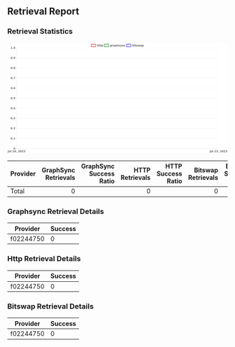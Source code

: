 ## Retrieval Report
### Retrieval Statistics
<img src="https://raw.githubusercontent.com/data-preservation-programs/filplus-checker-assets/main/filecoin-project/filecoin-plus-large-datasets/issues/1630/1689955252495.png"/>

| Provider | GraphSync Retrievals | GraphSync Success Ratio | HTTP Retrievals | HTTP Success Ratio | Bitswap Retrievals | Bitswap Success Ratio |
| :------- | -------------------: | ----------------------: | --------------: | -----------------: | -----------------: | --------------------: |
| Total    |                    0 |                         |               0 |                    |                  0 |                       |

### Graphsync Retrieval Details
| Provider  | Success |
| --------- | ------- |
| f02244750 | 0       |

### Http Retrieval Details
| Provider  | Success |
| --------- | ------- |
| f02244750 | 0       |

### Bitswap Retrieval Details
| Provider  | Success |
| --------- | ------- |
| f02244750 | 0       |
